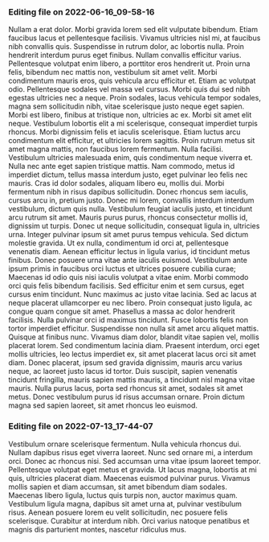 

### Editing file on 2022-06-16_09-58-16

Nullam a erat dolor. Morbi gravida lorem sed elit vulputate bibendum. Etiam faucibus lacus et pellentesque facilisis. Vivamus ultricies nisl mi, at faucibus nibh convallis quis. Suspendisse in rutrum dolor, ac lobortis nulla. Proin hendrerit interdum purus eget finibus. Nullam convallis efficitur varius. Pellentesque volutpat enim libero, a porttitor eros hendrerit ut. Proin urna felis, bibendum nec mattis non, vestibulum sit amet velit. Morbi condimentum mauris eros, quis vehicula arcu efficitur et.
Etiam ac volutpat odio. Pellentesque sodales vel massa vel cursus. Morbi quis dui sed nibh egestas ultricies nec a neque. Proin sodales, lacus vehicula tempor sodales, magna sem sollicitudin nibh, vitae scelerisque justo neque eget sapien. Morbi est libero, finibus at tristique non, ultricies ac ex. Morbi sit amet elit neque. Vestibulum lobortis elit a mi scelerisque, consequat imperdiet turpis rhoncus. Morbi dignissim felis et iaculis scelerisque. Etiam luctus arcu condimentum elit efficitur, et ultricies lorem sagittis. Proin rutrum metus sit amet magna mattis, non faucibus lorem fermentum. Nulla facilisi. Vestibulum ultricies malesuada enim, quis condimentum neque viverra et. Nulla nec ante eget sapien tristique mattis. Nam commodo, metus id imperdiet dictum, tellus massa interdum justo, eget pulvinar leo felis nec mauris.
Cras id dolor sodales, aliquam libero eu, mollis dui. Morbi fermentum nibh in risus dapibus sollicitudin. Donec rhoncus sem iaculis, cursus arcu in, pretium justo. Donec mi lorem, convallis interdum interdum vestibulum, dictum quis nulla. Vestibulum feugiat iaculis justo, et tincidunt arcu rutrum sit amet. Mauris purus purus, rhoncus consectetur mollis id, dignissim ut turpis. Donec ut neque sollicitudin, consequat ligula in, ultricies urna. Integer pulvinar ipsum sit amet purus tempus vehicula. Sed dictum molestie gravida.
Ut ex nulla, condimentum id orci at, pellentesque venenatis diam. Aenean efficitur lectus in ligula varius, id tincidunt metus finibus. Donec posuere urna vitae ante iaculis euismod. Vestibulum ante ipsum primis in faucibus orci luctus et ultrices posuere cubilia curae; Maecenas id odio quis nisi iaculis volutpat a vitae enim. Morbi commodo orci quis felis bibendum facilisis. Sed efficitur enim et sem cursus, eget cursus enim tincidunt. Nunc maximus ac justo vitae lacinia. Sed ac lacus at neque placerat ullamcorper eu nec libero. Proin consequat justo ligula, ac congue quam congue sit amet. Phasellus a massa ac dolor hendrerit facilisis.
Nulla pulvinar orci id maximus tincidunt. Fusce lobortis felis non tortor imperdiet efficitur. Suspendisse non nulla sit amet arcu aliquet mattis. Quisque at finibus nunc. Vivamus diam dolor, blandit vitae sapien vel, mollis placerat lorem. Sed condimentum lacinia diam. Praesent interdum, orci eget mollis ultricies, leo lectus imperdiet ex, sit amet placerat lacus orci sit amet diam. Donec placerat, ipsum sed gravida dignissim, mauris arcu varius neque, ac laoreet justo lacus id tortor. Duis suscipit, sapien venenatis tincidunt fringilla, mauris sapien mattis mauris, a tincidunt nisl magna vitae mauris. Nulla purus lacus, porta sed rhoncus sit amet, sodales sit amet metus. Donec vestibulum purus id risus accumsan ornare. Proin dictum magna sed sapien laoreet, sit amet rhoncus leo euismod.




### Editing file on 2022-07-13_17-44-07

Vestibulum ornare scelerisque fermentum. Nulla vehicula rhoncus dui. Nullam dapibus risus eget viverra laoreet. Nunc sed ornare mi, a interdum orci. Donec ac rhoncus nisi. Sed accumsan urna vitae ipsum laoreet tempor. Pellentesque volutpat eget metus et gravida. Ut lacus magna, lobortis at mi quis, ultricies placerat diam. Maecenas euismod pulvinar purus. Vivamus mollis sapien et diam accumsan, sit amet bibendum diam sodales. Maecenas libero ligula, luctus quis turpis non, auctor maximus quam. Vestibulum ligula magna, dapibus sit amet urna at, pulvinar vestibulum risus. Aenean posuere lorem eu velit sollicitudin, nec posuere felis scelerisque. Curabitur at interdum nibh. Orci varius natoque penatibus et magnis dis parturient montes, nascetur ridiculus mus.


